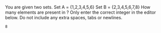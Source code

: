 You are given two sets.
Set A = {1,2,3,4,5,6}
Set B = {2,3,4,5,6,7,8}
How many elements are present in ?
Only enter the correct integer in the editor below. Do not include any extra spaces, tabs or newlines.
```
8
```

